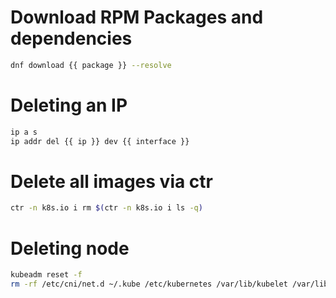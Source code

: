 # Download RPM Packages and dependencies
```sh
dnf download {{ package }} --resolve
```

# Deleting an IP
```sh
ip a s
ip addr del {{ ip }} dev {{ interface }}
```

# Delete all images via ctr
```sh
ctr -n k8s.io i rm $(ctr -n k8s.io i ls -q)
```

# Deleting node
```sh
kubeadm reset -f
rm -rf /etc/cni/net.d ~/.kube /etc/kubernetes /var/lib/kubelet /var/lib/etcd
```
